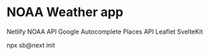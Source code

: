 # NOAA Weather app

Netlify
NOAA API
Google Autocomplete Places API
Leaflet
SvelteKit

npx sb@next init
